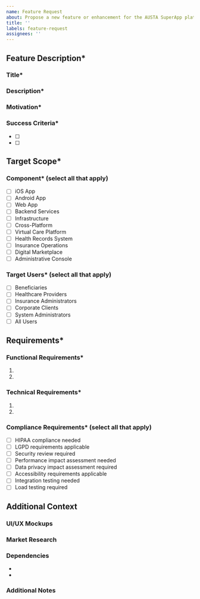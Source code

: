```yaml
---
name: Feature Request
about: Propose a new feature or enhancement for the AUSTA SuperApp platform
title: ''
labels: feature-request
assignees: ''
---
```


<!-- 
Please fill out this template as completely as possible to help us evaluate and implement your feature request.
Fields marked with * are required.
-->

## Feature Description*

### Title*
<!-- Provide a clear and concise title (10-100 characters) -->

### Description*
<!-- Provide a detailed description of the proposed feature (minimum 50 characters) -->

### Motivation*
<!-- Explain the business value and user benefits (minimum 100 characters) -->

### Success Criteria*
<!-- List measurable success metrics -->
- [ ] 
- [ ] 

## Target Scope*

### Component* (select all that apply)
- [ ] iOS App
- [ ] Android App
- [ ] Web App
- [ ] Backend Services
- [ ] Infrastructure
- [ ] Cross-Platform
- [ ] Virtual Care Platform
- [ ] Health Records System
- [ ] Insurance Operations
- [ ] Digital Marketplace
- [ ] Administrative Console

### Target Users* (select all that apply)
- [ ] Beneficiaries
- [ ] Healthcare Providers
- [ ] Insurance Administrators
- [ ] Corporate Clients
- [ ] System Administrators
- [ ] All Users

## Requirements*

### Functional Requirements*
<!-- List specific functionality requirements (minimum 1) -->
1. 
2. 

### Technical Requirements*
<!-- List technical implementation requirements (minimum 1) -->
1. 
2. 

### Compliance Requirements* (select all that apply)
- [ ] HIPAA compliance needed
- [ ] LGPD requirements applicable
- [ ] Security review required
- [ ] Performance impact assessment needed
- [ ] Data privacy impact assessment required
- [ ] Accessibility requirements applicable
- [ ] Integration testing needed
- [ ] Load testing required

## Additional Context

### UI/UX Mockups
<!-- Attach any mockups or wireframes (.png, .jpg, .pdf, .fig) -->

### Market Research
<!-- Include any competitive analysis or market research -->

### Dependencies
<!-- List related features or systems -->
- 
- 

### Additional Notes
<!-- Add any other relevant information -->

<!-- 
This issue will be automatically:
- Labeled with appropriate component and compliance tags
- Assigned to relevant reviewers based on CODEOWNERS
- Added to the feature backlog board
- Tracked in the feature management system
-->